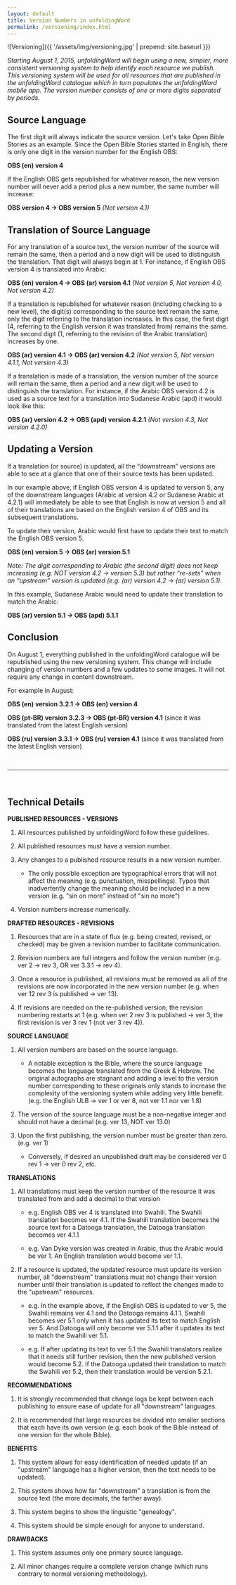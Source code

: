 ```yaml
---
layout: default
title: Version Numbers in unfoldingWord
permalink: /versioning/index.html
---
```



![Versioning]({{ '/assets/img/versioning.jpg' | prepend: site.baseurl }})

*Starting August 1, 2015, unfoldingWord will begin using a new,
simpler, more consistent versioning system to help identify each
resource we publish. This versioning system will be used for all
resources that are published in the unfoldingWord catalogue which in
turn populates the unfoldingWord mobile app. The version number consists
of one or more digits separated by periods.*


Source Language
---------------

The first digit will always indicate the source version. Let's take Open
Bible Stories as an example. Since the Open Bible Stories started in
English, there is only one digit in the version number for the English
OBS:

**OBS (en) version 4**

If the English OBS gets republished for whatever reason, the new version
number will never add a period plus a new number, the same number will
increase:

**OBS version 4 → OBS version 5** *(Not version 4.1)*


Translation of Source Language
------------------------------

For any translation of a source text, the version number of the source
will remain the same, then a period and a new digit will be used to
distinguish the translation. That digit will always begin at 1. For
instance, if English OBS version 4 is translated into Arabic:

**OBS (en) version 4 → OBS (ar) version 4.1** *(Not version 5, Not version 4.0, Not version 4.2)*

If a translation is republished for whatever reason (including checking
to a new level), the digit(s) corresponding to the source text remain
the same, only the digit referring to the translation increases. In this
case, the first digit (4, referring to the English version it was
translated from) remains the same. The second digit (1, referring to the
revision of the Arabic translation) increases by one.

**OBS (ar) version 4.1 → OBS (ar) version 4.2** *(Not version 5, Not version 4.1.1, Not version 4.3)*

If a translation is made of a translation, the version number of the source will remain the same, then a period and a new digit will be used to distinguish the translation. For instance, if the Arabic OBS version 4.2 is used as a source text for a translation into Sudanese Arabic (apd) it would look like this:

**OBS (ar) version 4.2 → OBS (apd) version 4.2.1** *(Not version 4.3, Not version 4.2.0)*


Updating a Version
------------------

If a translation (or source) is updated, all the “downstream” versions
are able to see at a glance that one of their source texts has been
updated.

In our example above, if English OBS version 4 is updated to version 5,
any of the downstream languages (Arabic at version 4.2 or Sudanese Arabic
at 4.2.1) will immediately be able to see that
English is now at version 5 and all of their translations are based on
the English version 4 of OBS and its subsequent translations.

To update their version, Arabic would first have to update their text to
match the English OBS version 5.

**OBS (en) version 5 → OBS (ar) version 5.1**

*Note: The digit corresponding to Arabic (the second digit) does not
keep increasing (e.g. NOT version 4.2 → version 5.3) but rather
“re-sets” when an “upstream” version is updated (e.g. (ar) version 4.2 →
(ar) version 5.1).*

In this example, Sudanese Arabic would need to update their translation
to match the Arabic:

**OBS (ar) version 5.1 → OBS (apd) 5.1.1**


Conclusion
----------

On August 1, everything published in the unfoldingWord
catalogue will be republished using the new versioning system. This change will include changing of version numbers and a few updates to some images. It will not require any change in content downstream.

For example in August:

**OBS (en) version 3.2.1 → OBS (en) version 4**

**OBS (pt-BR) version 3.2.3 → OBS (pt-BR) version 4.1** (since it was
translated from the latest English version)

**OBS (ru) version 3.3.1 → OBS (ru) version 4.1** (since it was
translated from the latest English version)

<br />

* * * * *

<br />

Technical Details
-----------------

**PUBLISHED RESOURCES - VERSIONS**

1.  All resources published by unfoldingWord follow these
    guidelines.

2.  All published resources must have a version number. 

3.  Any changes to a published resource results in a new version
    number.

    -  The only possible exception are typographical errors that will
        not affect the meaning (e.g. punctuation, misspellings). Typos
        that inadvertently change the meaning should be included in a
        new version (e.g. "sin on more" instead of "sin no more")

4.  Version numbers increase numerically. 


**DRAFTED RESOURCES - REVISIONS**

1.  Resources that are in a state of flux (e.g. being created, revised,
    or checked) may be given a revision number to facilitate
    communication. 

2.  Revision numbers are full integers and follow the version
    number (e.g. ver 2 → rev 3, OR ver 3.3.1 → rev 4). 

3.  Once a resource is published, all revisions must be removed as all
    of the revisions are now incorporated in the new version number
    (e.g. when ver 12 rev 3 is published → ver 13). 

4.  If revisions are needed on the re-published version, the revision
    numbering restarts at 1 (e.g. when ver 2 rev 3 is published →
    ver 3, the first revision is ver 3 rev 1 (not ver 3 rev 4)). 


**SOURCE LANGUAGE**

1.  All version numbers are based on the source language. 

    -  A notable exception is the Bible, where the source language
        becomes the language translated from the Greek & Hebrew. The
        original autographs are stagnant and adding a level to the
        version number corresponding to these originals only stands to
        increase the complexity of the versioning system while adding
        very little benefit. (e.g. the English ULB → ver 1 or ver 8,
        not ver 1.1 nor ver 1.8)

2.  The version of the source language must be a non-negative integer
    and should not have a decimal (e.g. ver 13, NOT ver 13.0)

3.  Upon the first publishing, the version number must be greater than
    zero. (e.g. ver 1)

    -  Conversely, if desired an unpublished draft may be considered
        ver 0 rev 1 → ver 0 rev 2, etc. 


**TRANSLATIONS**

1.  All translations must keep the version number of the resource it was
    translated from and add a decimal to that version 

    -  e.g. English OBS ver 4 is translated into Swahili. The Swahili
        translation becomes ver 4.1. If the Swahili translation becomes
        the source text for a Datooga translation, the Datooga
        translation becomes ver 4.1.1

    -  e.g. Van Dyke version was created in Arabic, thus the Arabic
        would be ver 1. An English translation would become ver 1.1. 

2.  If a resource is updated, the updated resource must update its
    version number, all "downstream" translations must not change their
    version number until their translation is updated to reflect the
    changes made to the "upstream" resources. 

    -  e.g. In the example above, if the English OBS is updated to ver
        5, the Swahili remains ver 4.1 and the Datooga remains 4.1.1.
        Swahili becomes ver 5.1 only when it has updated its text to
        match English ver 5. And Datooga will only become ver 5.1.1
        after it updates its text to match the Swahili ver 5.1. 

    -  e.g. If after updating its text to ver 5.1 the Swahili
        translators realize that it needs still further revision, then
        the new published version would become 5.2. If the Datooga
        updated their translation to match the Swahili ver 5.2, then
        their translation would be version 5.2.1. 


**RECOMMENDATIONS**

1.  It is strongly recommended that change logs be kept between each
    publishing to ensure ease of update for all "downstream" languages.

2.  It is recommended that large resources be divided into smaller
    sections that each have its own version (e.g. each book of the Bible
    instead of one version for the whole Bible).


**BENEFITS**

1.  This system allows for easy identification of needed update (if an
    "upstream" language has a higher version, then the text needs to be
    updated). 

2.  This system shows how far "downstream" a translation is from the
    source text (the more decimals, the farther away).

3.  This system begins to show the linguistic "genealogy". 

4.  This system should be simple enough for anyone to understand. 

**DRAWBACKS**

1.  This system assumes only one primary source language. 

2.  All minor changes require a complete version change (which runs
    contrary to normal versioning methodology). 



